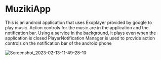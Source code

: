 # MuzikiApp
This is an android application that uses Exoplayer provided by google to play music. Action controls for the music are in the application and the notification bar.
Using a service in the background, it plays even when the application is closed
PlayerNotification Manager is used to provide action controls on the notification bar of the android phone

![Screenshot_2023-02-13-11-49-28-10](https://user-images.githubusercontent.com/39332527/218413727-657e9a02-0b00-4ba2-8979-c0949af81db7.png)

